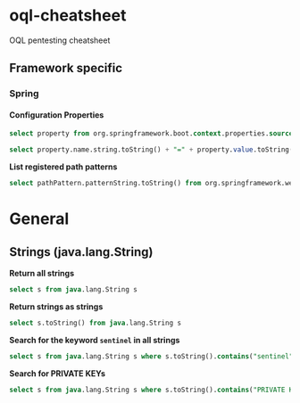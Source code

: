 # oql-cheatsheet
OQL pentesting cheatsheet

## Framework specific

### Spring

#### Configuration Properties

```sql
select property from org.springframework.boot.context.properties.source.ConfigurationProperty property
```
```sql
select property.name.string.toString() + "=" + property.value.toString() from org.springframework.boot.context.properties.source.ConfigurationProperty property
```


**List registered path patterns**
```sql
select pathPattern.patternString.toString() from org.springframework.web.util.pattern.PathPattern pathPattern
```

# General

## Strings (java.lang.String)

**Return all strings**
```sql
select s from java.lang.String s
```

**Return strings as strings**
```sql
select s.toString() from java.lang.String s
```

**Search for the keyword `sentinel` in all strings**
```sql
select s from java.lang.String s where s.toString().contains("sentinel")
```

**Search for PRIVATE KEYs**
```sql
select s from java.lang.String s where s.toString().contains("PRIVATE KEY")
```
